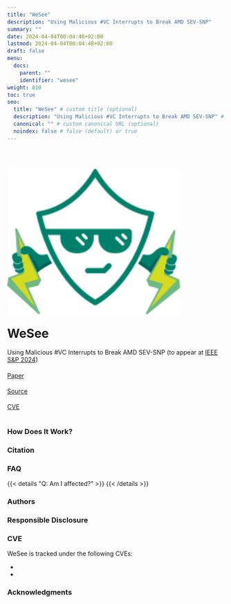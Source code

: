 ```yaml
---
title: "WeSee"
description: "Using Malicious #VC Interrupts to Break AMD SEV-SNP"
summary: ""
date: 2024-04-04T00:04:48+02:00
lastmod: 2024-04-04T00:04:48+02:00
draft: false
menu:
  docs:
    parent: ""
    identifier: "wesee"
weight: 810
toc: true
seo:
  title: "WeSee" # custom title (optional)
  description: "Using Malicious #VC Interrupts to Break AMD SEV-SNP" # custom description (recommended)
  canonical: "" # custom canonical URL (optional)
  noindex: false # false (default) or true
---
```



<div class='text-center' style='padding-bottom: 1rem;'>
<div>
   <img src="/WeSee-symbol.svg" class='' style='margin-top: 3rem; margin-bottom: -1rem; width: 400px;'>
   <!-- <img src="/heckler.png" class='w-10' style='margin-bottom: -1rem'> -->
</div>
<h1 class='h1'>WeSee</h1>
<p class="lead">Using Malicious #VC Interrupts to Break AMD SEV-SNP (to appear at <a href='https://sp2024.ieee-security.org/'>IEEE S&P 2024</a>)</p>
<div class="row justify-content-center">
  <div class="col-lg-5 col-sm-6  text-center" style="margin-top: 1.2rem">
    <div class="d-flex flex-column flex-sm-row w-100 text-center">
      <a class="btn btn-primary btn-cta rounded-pill btn-lg head-button" href="/wesee/wesee_oakland24.pdf" role="button">Paper</a>
    </div>
  </div>
<div class="col-lg-5 col-sm-6  " style="margin-top: 1.2rem">
    <div class="d-flex flex-column flex-sm-row" >
      <a class="btn btn-primary btn-cta rounded-pill btn-lg head-button" href="https://github.com/ahoi-attacks" role="button">Source</a>
    </div>
  </div>
<div class="col-lg-5 col-sm-6  " style="margin-top: 1.2rem">
    <div class="d-flex flex-column flex-sm-row" >
      <a class="btn btn-primary btn-cta rounded-pill btn-lg head-button" href="#cve" role="button">CVE</a>
    </div>
 </div>
</div>
</div>

### How Does It Work?

### Citation

### FAQ

{{< details "Q: Am I affected?" >}}
{{< /details >}}

### Authors

### Responsible Disclosure

### CVE

WeSee is tracked under the following CVEs:

- 
- 

### Acknowledgments

